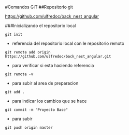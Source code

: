#Comandos GIT
##Repositorio git

https://github.com/ulfredoc/back_nest_angular

###Inicializando el repositorio local
```
git init
```
- referencia del repositorio local con le repositorio remoto

```
git remote add origin https://github.com/ulfredoc/back_nest_angular.git
```
- para verificar si esta haciendo referencia
```
git remote -v
```

- para subir al area de preparacion
```
git add .
```
- para indicar los cambios que se hace
```
git commit -m "Proyecto Base"
```

- para subir
```
git push origin master
```